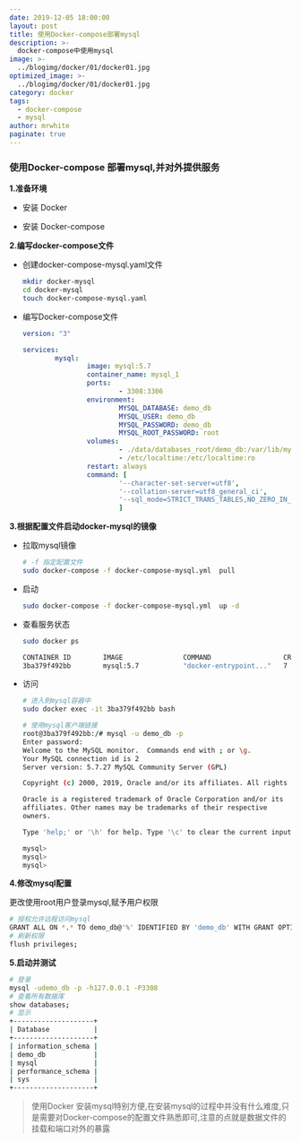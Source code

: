 ```yaml
---
date: 2019-12-05 18:00:00
layout: post
title: 使用Docker-compose部署mysql
description: >-
  docker-compose中使用mysql
image: >-
  ../blogimg/docker/01/docker01.jpg
optimized_image: >-
  ../blogimg/docker/01/docker01.jpg
category: docker
tags:
  - docker-compose
  - mysql
author: mrwhite
paginate: true
---
```


### 使用Docker-compose 部署mysql,并对外提供服务

**1.准备环境**

- 安装 Docker 

- 安装 Docker-compose

**2.编写docker-compose文件**

- 创建docker-compose-mysql.yaml文件

  ```bash
  mkdir docker-mysql
  cd docker-mysql
  touch docker-compose-mysql.yaml
  ```

- 编写Docker-compose文件

  ```yaml
  version: "3"
  
  services:
          mysql:
                  image: mysql:5.7
                  container_name: mysql_1
                  ports:
                          - 3308:3306
                  environment:
                          MYSQL_DATABASE: demo_db
                          MYSQL_USER: demo_db
                          MYSQL_PASSWORD: demo_db
                          MYSQL_ROOT_PASSWORD: root
                  volumes: 
                          - ./data/databases_root/demo_db:/var/lib/mysql
                          - /etc/localtime:/etc/localtime:ro
                  restart: always 
                  command: [
                          '--character-set-server=utf8',
                          '--collation-server=utf8_general_ci',
                          '--sql_mode=STRICT_TRANS_TABLES,NO_ZERO_IN_DATE,NO_ZERO_DATE,ERROR_FOR_DIVISION_BY_ZERO,NO_AUTO_CREATE_USER,NO_ENGINE_SUBSTITUTION'
                          ]
  ```

**3.根据配置文件启动docker-mysql的镜像**

- 拉取mysql镜像

  ```bash
  # -f 指定配置文件
  sudo docker-compose -f docker-compose-mysql.yml  pull
  ```

- 启动

  ```bash
  sudo docker-compose -f docker-compose-mysql.yml  up -d
  ```

- 查看服务状态

  ```bash
  sudo docker ps
  
  CONTAINER ID        IMAGE               COMMAND                  CREATED             STATUS              PORTS                               NAMES
  3ba379f492bb        mysql:5.7           "docker-entrypoint..."   7 seconds ago       Up 6 seconds        33060/tcp, 0.0.0.0:3308->3306/tcp   mysql_1
  
  
  ```

- 访问

  ```bash
  # 进入到mysql容器中
  sudo docker exec -it 3ba379f492bb bash
  
  # 使用mysql客户端链接
  root@3ba379f492bb:/# mysql -u demo_db -p   
  Enter password: 
  Welcome to the MySQL monitor.  Commands end with ; or \g.
  Your MySQL connection id is 2
  Server version: 5.7.27 MySQL Community Server (GPL)
  
  Copyright (c) 2000, 2019, Oracle and/or its affiliates. All rights reserved.
  
  Oracle is a registered trademark of Oracle Corporation and/or its
  affiliates. Other names may be trademarks of their respective
  owners.
  
  Type 'help;' or '\h' for help. Type '\c' to clear the current input statement.
  
  mysql> 
  mysql> 
  mysql> 
  ```

**4.修改mysql配置**

更改使用root用户登录mysql,赋予用户权限

```bash
# 授权允许远程访问mysql
GRANT ALL ON *.* TO demo_db@'%' IDENTIFIED BY 'demo_db' WITH GRANT OPTION; 
# 刷新权限
flush privileges;
```

**5.启动并测试**

```bash
# 登录
mysql -udemo_db -p -h127.0.0.1 -P3308
# 查看所有数据库
show databases;
# 显示
+--------------------+
| Database           |
+--------------------+
| information_schema |
| demo_db            |
| mysql              |
| performance_schema |
| sys                |
+--------------------+
```

>使用Docker 安装mysql特别方便,在安装mysql的过程中并没有什么难度,只是需要对Docker-compose的配置文件熟悉即可,注意的点就是数据文件的挂载和端口对外的暴露









